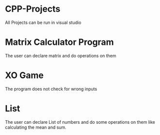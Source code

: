 # CPP-Projects

All Projects can be run in visual studio

# Matrix Calculator Program
The user can declare matrix and do operations on them

# XO Game
The program does not check for wrong inputs  

# List
The user can declare List of numbers and do some operations on them like calculating the mean and sum.
